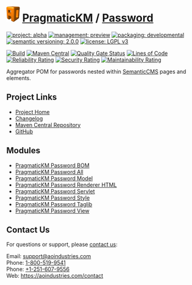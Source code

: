 # [<img src="ao-logo.png" alt="AO Logo" width="35" height="40">](https://github.com/ao-apps) [PragmaticKM](https://github.com/ao-apps/pragmatickm) / [Password](https://github.com/ao-apps/pragmatickm-password)

[![project: alpha](https://pragmatickm.com/ao-badges/project-alpha.svg)](https://aoindustries.com/life-cycle#project-alpha)
[![management: preview](https://pragmatickm.com/ao-badges/management-preview.svg)](https://aoindustries.com/life-cycle#management-preview)
[![packaging: developmental](https://pragmatickm.com/ao-badges/packaging-developmental.svg)](https://aoindustries.com/life-cycle#packaging-developmental)  
[![semantic versioning: 2.0.0](https://pragmatickm.com/ao-badges/semver-2.0.0.svg)](http://semver.org/spec/v2.0.0.html)
[![license: LGPL v3](https://pragmatickm.com/ao-badges/license-lgpl-3.0.svg)](https://www.gnu.org/licenses/lgpl-3.0)

[![Build](https://github.com/ao-apps/pragmatickm-password/workflows/Build/badge.svg?branch=master)](https://github.com/ao-apps/pragmatickm-password/actions?query=workflow%3ABuild)
[![Maven Central](https://maven-badges.herokuapp.com/maven-central/com.pragmatickm/pragmatickm-password/badge.svg)](https://maven-badges.herokuapp.com/maven-central/com.pragmatickm/pragmatickm-password)
[![Quality Gate Status](https://sonarcloud.io/api/project_badges/measure?branch=master&project=com.pragmatickm%3Apragmatickm-password&metric=alert_status)](https://sonarcloud.io/dashboard?branch=master&id=com.pragmatickm%3Apragmatickm-password)
[![Lines of Code](https://sonarcloud.io/api/project_badges/measure?branch=master&project=com.pragmatickm%3Apragmatickm-password&metric=ncloc)](https://sonarcloud.io/component_measures?branch=master&id=com.pragmatickm%3Apragmatickm-password&metric=ncloc)  
[![Reliability Rating](https://sonarcloud.io/api/project_badges/measure?branch=master&project=com.pragmatickm%3Apragmatickm-password&metric=reliability_rating)](https://sonarcloud.io/component_measures?branch=master&id=com.pragmatickm%3Apragmatickm-password&metric=Reliability)
[![Security Rating](https://sonarcloud.io/api/project_badges/measure?branch=master&project=com.pragmatickm%3Apragmatickm-password&metric=security_rating)](https://sonarcloud.io/component_measures?branch=master&id=com.pragmatickm%3Apragmatickm-password&metric=Security)
[![Maintainability Rating](https://sonarcloud.io/api/project_badges/measure?branch=master&project=com.pragmatickm%3Apragmatickm-password&metric=sqale_rating)](https://sonarcloud.io/component_measures?branch=master&id=com.pragmatickm%3Apragmatickm-password&metric=Maintainability)

Aggregator POM for passwords nested within [SemanticCMS](https://github.com/ao-apps/semanticcms) pages and elements.

## Project Links
* [Project Home](https://pragmatickm.com/password/)
* [Changelog](https://pragmatickm.com/password/changelog)
* [Maven Central Repository](https://central.sonatype.com/artifact/com.pragmatickm/pragmatickm-password)
* [GitHub](https://github.com/ao-apps/pragmatickm-password)

## Modules
* [PragmaticKM Password BOM](https://github.com/ao-apps/pragmatickm-password-bom)
* [PragmaticKM Password All](https://github.com/ao-apps/pragmatickm-password-all)
* [PragmaticKM Password Model](https://github.com/ao-apps/pragmatickm-password-model)
* [PragmaticKM Password Renderer HTML](https://github.com/ao-apps/pragmatickm-password-renderer-html)
* [PragmaticKM Password Servlet](https://github.com/ao-apps/pragmatickm-password-servlet)
* [PragmaticKM Password Style](https://github.com/ao-apps/pragmatickm-password-style)
* [PragmaticKM Password Taglib](https://github.com/ao-apps/pragmatickm-password-taglib)
* [PragmaticKM Password View](https://github.com/ao-apps/pragmatickm-password-view)

## Contact Us
For questions or support, please [contact us](https://aoindustries.com/contact):

Email: [support@aoindustries.com](mailto:support@aoindustries.com)  
Phone: [1-800-519-9541](tel:1-800-519-9541)  
Phone: [+1-251-607-9556](tel:+1-251-607-9556)  
Web: https://aoindustries.com/contact
